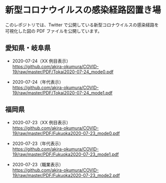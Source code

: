 # 新型コロナウイルスの感染経路図置き場

このレポジトリでは、Twitter で公開している新型コロナウイルスの感染経路を可視化した図の PDF ファイルを公開しています。

## 愛知県・岐阜県

- 2020-07-24（XX 例目表示）\
https://github.com/akira-okumura/COVID-19/raw/master/PDF/Tokai2020-07-24_mode0.pdf

- 2020-07-24（年代表示）\
https://github.com/akira-okumura/COVID-19/raw/master/PDF/Tokai2020-07-24_mode1.pdf

## 福岡県

- 2020-07-23（XX 例目表示）\
https://github.com/akira-okumura/COVID-19/raw/master/PDF/Fukuoka2020-07-23_mode0.pdf

- 2020-07-23（年代表示）\
https://github.com/akira-okumura/COVID-19/raw/master/PDF/Fukuoka2020-07-23_mode1.pdf

- 2020-07-23（職業表示）\
https://github.com/akira-okumura/COVID-19/raw/master/PDF/Fukuoka2020-07-23_mode2.pdf
